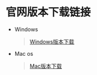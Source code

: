 # 官网版本下载链接
* Windows
    > [Windows版本下载](https://dl.js7.link/quickq/download/win32-67-installer.exe)
* Mac os
    > [Mac版本下载](https://dl.js7.link/quickq/download/darwin-quickq-arm.dmg)
